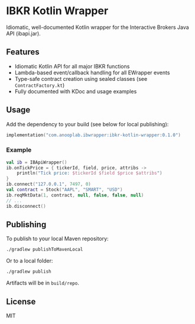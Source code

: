 # IBKR Kotlin Wrapper

Idiomatic, well-documented Kotlin wrapper for the Interactive Brokers Java API (ibapi.jar).

## Features
- Idiomatic Kotlin API for all major IBKR functions
- Lambda-based event/callback handling for all EWrapper events
- Type-safe contract creation using sealed classes (see `ContractFactory.kt`)
- Fully documented with KDoc and usage examples

## Usage
Add the dependency to your build (see below for local publishing):

```kotlin
implementation("com.anooplab.ibwrapper:ibkr-kotlin-wrapper:0.1.0")
```

### Example
```kotlin
val ib = IBApiWrapper()
ib.onTickPrice = { tickerId, field, price, attribs ->
    println("Tick price: $tickerId $field $price $attribs")
}
ib.connect("127.0.0.1", 7497, 0)
val contract = Stock("AAPL", "SMART", "USD")
ib.reqMktData(1, contract, null, false, false, null)
// ...
ib.disconnect()
```

## Publishing
To publish to your local Maven repository:

```sh
./gradlew publishToMavenLocal
```

Or to a local folder:

```sh
./gradlew publish
```

Artifacts will be in `build/repo`.

## License
MIT
